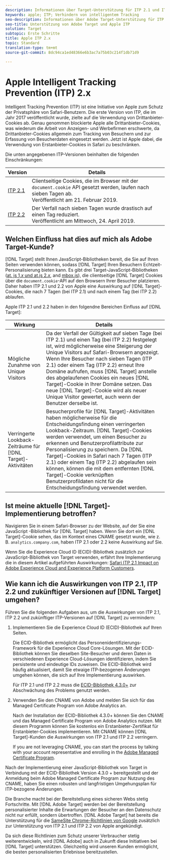 ```yaml
---
description: Informationen über Target-Unterstützung für ITP 2.1 und ITP 2.2 von Apple über die Experience Cloud ID-Bibliothek 4.3 (ECID)
keywords: apple; ITP; Verhindern von intelligentem Tracking
seo-description: Informationen über Adobe Target-Unterstützung für ITP 2.1 und ITP 2.2 von Apple über die Experience Cloud ID-Bibliothek 4.3 (ECID)
seo-title: Unterstützung von Adobe Target und Apple ITP
solution: Target
subtopic: Erste Schritte
title: Apple ITP 2.x
topic: Standard
translation-type: tm+mt
source-git-commit: 8dc94ca1ed48366e6b3ac7a75b03c214f1db71d9

---
```



# Apple Intelligent Tracking Prevention (ITP) 2.x

Intelligent Tracking Prevention (ITP) ist eine Initiative von Apple zum Schutz der Privatsphäre von Safari-Benutzern. Die erste Version von ITP, die im Jahr 2017 veröffentlicht wurde, zielte auf die Verwendung von Drittanbieter-Cookies ab. Genau genommen blockierte Apple alle Drittanbieter-Cookies, was wiederum die Arbeit von Anzeigen- und Werbefirmen erschwerte, da Drittanbieter-Cookies allgemein zum Tracking von Besuchern und zur Erfassung von Besucherdaten eingesetzt werden. Jetzt ist Apple dabei, die Verwendung von Erstanbieter-Cookies in Safari zu beschränken.

Die unten angegebenen ITP-Versionen beinhalten die folgenden Einschränkungen:

| Version | Details |
| --- | --- |
| [ITP 2.1](https://webkit.org/blog/8613/intelligent-tracking-prevention-2-1/) | Clientseitige Cookies, die im Browser mit der `document.cookie` API gesetzt werden, laufen nach sieben Tagen ab.<br>Veröffentlicht am 21. Februar 2019. |
| [ITP 2.2](https://webkit.org/blog/8828/intelligent-tracking-prevention-2-2/) | Der Verfall nach sieben Tagen wurde drastisch auf einen Tag reduziert.<br>Veröffentlicht am Mittwoch, 24. April 2019. |

## Welchen Einfluss hat dies auf mich als Adobe Target-Kunde?

[!DNL Target] stellt Ihnen JavaScript-Bibliotheken bereit, die Sie auf Ihren Seiten verwenden können, sodass [!DNL Target] Ihren Besuchern Echtzeit-Personalisierung bieten kann. Es gibt drei Target-JavaScript-Bibliotheken ([at. js 1,*x* und at.js 2.*x*](/help/c-implementing-target/c-implementing-target-for-client-side-web/c-how-atjs-works/how-atjs-works.md), and [mbox.js](/help/c-implementing-target/c-implementing-target-for-client-side-web/t-mbox-download/mbox-download.md)), die clientseitige [!DNL Target] Cookies über die `document.cookie`-API auf den Browsern Ihrer Besucher platzieren. Daher haben ITP 2.1 und 2.2 von Apple eine Auswirkung auf [!DNL Target]-Cookies, die nach 7 Tagen (bei ITP 2.1) und nach einem Tag (bei ITP 2.2) ablaufen.

Apple ITP 2.1 und 2.2 haben in den folgendne Bereichen Einfluss auf [!DNL Target]:

| Wirkung | Details |
| --- | --- |
| Mögliche Zunahme von Unique Visitors | Da der Verfall der Gültigkeit auf sieben Tage (bei ITP 2.1) und einen Tag (bei ITP 2.2) festgelegt ist, wird möglicherweise eine Steigerung der Unique Visitors auf Safari-Browsern angezeigt. Wenn Ihre Besucher nach sieben Tagen (ITP 2.1) oder einem Tag (ITP 2.2) erneut Ihre Domäne aufrufen, muss [!DNL Target] anstelle des abgelaufenen Cookies ein neues [!DNL Target]-Cookie in Ihrer Domäne setzen. Das neue [!DNL Target]-Cookie wird als neuer Unique Visitor gewertet, auch wenn der Benutzer derselbe ist. |
| Verringerte Lookback-Zeiträume für [!DNL Target]-Aktivitäten | Besucherprofile für [!DNL Target]-Aktivitäten haben möglicherweise für die Entscheidungsfindung einen verringerten Lookback-Zeitraum. [!DNL Target]-Cookies werden verwendet, um einen Besucher zu erkennen und Benutzerprofilattribute zur Personalisierung zu speichern. Da [!DNL Target]-Cookies in Safari nach 7 Tagen (ITP 2.1) oder einem Tag (ITP 2.2) abgelaufen sein können, können die mit dem entfernten [!DNL Target]-Cookie verknüpften Benutzerprofildaten nicht für die Entscheidungsfindung verwendet werden. |

## Ist meine aktuelle [!DNL Target]-Implementierung betroffen?

Navigieren Sie in einem Safari-Browser zu der Website, auf der Sie eine JavaScript -Bibliothek für [!DNL Target] haben. Wenn Sie dort ein [!DNL Target]-Cookie sehen, das im Kontext eines CNAME gesetzt wurde, wie z. B. `analytics.company.com`, haben ITP 2.1 oder 2.2 keine Auswirkung auf Sie.

Wenn Sie die Experience Cloud ID (ECID)-Bibliothek zusätzlich zur JavaScript-Bibliothek von Target verwenden, erfährt Ihre Implementierung die in diesem Artikel aufgeführten Auswirkungen: [Safari ITP 2.1 Impact on Adobe Experience Cloud and Experience Platform Customers](https://medium.com/adobetech/safari-itp-2-1-impact-on-adobe-experience-cloud-customers-9439cecb55ac).

## Wie kann ich die Auswirkungen von ITP 2.1, ITP 2.2 und zukünftiger Versionen auf [!DNL Target] umgehen?

Führen Sie die folgenden Aufgaben aus, um die Auswirkungen von ITP 2.1, ITP 2.2 und zukünftiger ITP-Versionen auf [!DNL Target] zu vermindern:

1. Implementieren Sie die Experience Cloud ID (ECID)-Bibliothek auf Ihren Seiten.

   Die ECID-Bibliothek ermöglicht das Personenidentifizierungs-Framework für die Experience Cloud Core-Lösungen. Mit der ECID-Bibliothek können Sie dieselben Site-Besucher und deren Daten in verschiedenen Experience Cloud-Lösungen identifizieren, indem Sie persistente und eindeutige IDs zuweisen. Die ECID-Bibliothek wird häufig aktualisiert, damit Sie etwaige ITP-bezogenen Änderungen umgehen können, die sich auf Ihre Implementierung auswirken.

   Für ITP 2.1 und ITP 2.2 muss die [ECID-Bibliothek 4.3.0+](https://docs.adobe.com/content/help/en/id-service/using/release-notes/release-notes.html) zur Abschwächung des Problems genutzt werden.

1. Verwenden Sie den CNAME von Adobe und melden Sie sich für das Managed Certificate Program von Adobe Analytics an.

   Nach der Installation der ECID-Bibliothek 4.3.0+ können Sie den CNAME und das Managed Certificate Program von Adobe Analytics nutzen. Mit diesem Programm können Sie kostenlos ein Erstanbieter-Zertifikat für Erstanbieter-Cookies implementieren. Mit CNAME können [!DNL Target]-Kunden die Auswirkungen von ITP 2.1 und ITP 2.2 verringern.

   If you are not leveraging CNAME, you can start the process by talking with your account representative and enrolling in the [Adobe Managed Certificate Program](https://docs.adobe.com/content/help/en/core-services/interface/ec-cookies/cookies-first-party.html#adobe-managed-certificate-program).

Nach der Implementierung einer JavaScript-Bibliothek von Target in Verbindung mit der ECID-Bibliothek Version 4.3.0 + bereitgestellt und der Anmeldung beim Adobe Managed Certificate Program zur Nutzung des CNAME, haben Sie einen robusten und langfristigen Umgehungsplan für ITP-bezogene Änderungen.

Die Branche macht bei der Bereitstellung eines sicheren Webs stetig Fortschritte. Mit [!DNL Adobe Target] werden bei der Bereitstellung personalisierter Inhalte die Erwartungen der Besucher an den Datenschutz nicht nur erfüllt, sondern übertroffen. [!DNL Adobe Target] hat bereits die Unterstützung für die [SameSite Chrome-Richtlinien von Google](/help/c-implementing-target/c-considerations-before-you-implement-target/c-privacy/google-chrome-samesite-cookie-policies.md) zusätzlich zur Unterstützung von ITP 2.1 und ITP 2.2 von Apple angekündigt.

Da sich diese Richtlinien zum Schutz unserer Verbraucher stetig weiterentwickeln, wird [!DNL Adobe] auch in Zukunft diese Initiativen bei [!DNL Target] unterstützen. Gleichzeitig wird unseren Kunden ermöglicht, die besten personalisierten Erlebnisse bereitzustellen.

